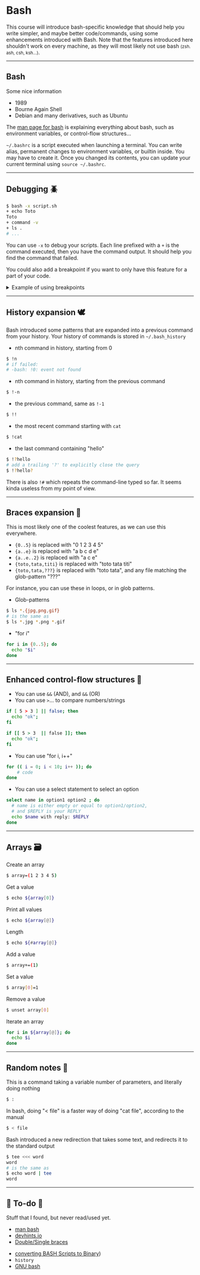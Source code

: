 # Bash

This course will introduce bash-specific knowledge that should help you write simpler, and maybe better code/commands, using some enhancements introduced with Bash. Note that the features introduced here shouldn't work on every machine, as they will most likely not use bash <small>(zsh. ash, csh, ksh...)</small>.

<hr class="sl">

## Bash

<div class="row row-cols-md-2"><div>

Some nice information

* 1989
* Bourne Again Shell
* Debian and many derivatives, such as Ubuntu

The [man page for bash](https://linux.die.net/man/1/bash) is explaining everything about bash, such as environment variables, or control-flow structures...
</div><div>

`~/.bashrc` is a script executed when launching a terminal. You can write alias, permanent changes to environment variables, or builtin inside. You may have to create it. Once you changed its contents, you can update your current terminal using `source ~/.bashrc`.

</div></div>

<hr class="sr">

## Debugging 🪲

<div class="row row-cols-md-2 mt-4"><div>

```bash
$ bash -x script.sh
+ echo Toto
Toto
+ command -v
+ ls .
# ...
```
</div><div>

You can use `-x` to debug your scripts. Each line prefixed with a `+` is the command executed, then you have the command output. It should help you find the command that failed.

You could also add a breakpoint if you want to only have this feature for a part of your code.

<details class="details-e">
<summary>Example of using breakpoints</summary>

```bash
echo "Not debugged"
set -x # start
echo "Debugged"
set +x # stop
echo "Not debugged"
```

```bash
$ ./x.sh
Not debugged
++ echo Debugged
Debugged
++ set +x
Not debugged
```
</details>
</div></div>

<hr class="sl">

## History expansion 🕊️

<div class="row row-cols-md-2"><div>

Bash introduced some patterns that are expanded into a previous command from your history. Your history of commands is stored in `~/.bash_history`

* nth command in history, starting from 0

```bash
$ !n
# if failed:
# -bash: !0: event not found
```

* nth command in history, starting from the previous command

```bash
$ !-n
```
</div><div>

* the previous command, same as `!-1`

```bash
$ !!
```

* the most recent command starting with `cat`

```bash
$ !cat
```

* the last command containing "hello"

```bash
$ !?hello
# add a trailing '?' to explicitly close the query
$ !?hello?
```

There is also `!#` which repeats the command-line typed so far. It seems kinda useless from my point of view.
</div></div>

<hr class="sr">

## Braces expansion 🍁

<div class="row row-cols-md-2"><div class="align-self-center">

This is most likely one of the coolest features, as we can use this everywhere.

* `{0..5}` is replaced with "0 1 2 3 4 5"
* `{a..e}` is replaced with "a b c d e"
* `{a..e..2}` is replaced with "a c e"
* `{toto,tata,titi}` is replaced with "toto tata titi"
* `{toto,tata,???}` is replaced with "toto tata", and any file matching the glob-pattern "???"

For instance, you can use these in loops, or in glob patterns.
</div><div>

* Glob-patterns

```bash
$ ls *.{jpg,png,gif}
# is the same as
$ ls *.jpg *.png *.gif
```

* "for i"

```bash
for i in {0..5}; do 
  echo "$i"
done
```
</div></div>

<hr class="sl">

## Enhanced control-flow structures 🚀

<div class="row row-cols-md-2 mt-4"><div>

* You can use `&&` (AND), and `&&` (OR)
* You can use `>`... to compare numbers/strings

```bash
if [ 5 > 3 ] || false; then
  echo "ok";
fi

if [[ 5 > 3  || false ]]; then
  echo "ok";
fi
```
</div><div>

* You can use "for i, i++"

```bash
for (( i = 0; i < 10; i++ )); do
    # code
done
```

* You can use a select statement to select an option

```bash
select name in option1 option2 ; do
  # name is either empty or equal to option1/option2,
  # and $REPLY is your REPLY
  echo $name with reply: $REPLY
done
```

</div></div>

<hr class="sr">

## Arrays 🗃️

<div class="row row-cols-md-2"><div>

Create an array

```bash
$ array=(1 2 3 4 5)
```

Get a value

```bash
$ echo ${array[0]}
```

Print all values

```bash
$ echo ${array[@]}
```

Length

```bash
$ echo ${#array[@]}
```
</div><div>

Add a value

```bash
$ array+=(1)
```

Set a value

```bash
$ array[0]=1
```

Remove a value

```bash
$ unset array[0]
```

Iterate an array

```bash
for i in ${array[@]}; do
  echo $i
done
```
</div></div>

<hr class="sl">

## Random notes 🎉

<div class="row row-cols-md-2"><div>

This is a command taking a variable number of parameters, and literally doing nothing

```bash
$ :
```

In bash, doing "< file" is a faster way of doing "cat file", according to the manual

```bash
$ < file
```
</div><div>

Bash introduced a new redirection that takes some text, and redirects it to the standard output

```bash
$ tee <<< word
word
# is the same as
$ echo word | tee
word
```
</div></div>

<hr class="sep-both">

## 👻 To-do 👻

Stuff that I found, but never read/used yet.

<div class="row row-cols-md-2"><div>

* [man bash](https://linux.die.net/man/1/bash)
* [devhints.io](https://devhints.io/bash)
* [Double/Single braces](https://stackoverflow.com/questions/2188199/how-to-use-double-or-single-brackets-parentheses-curly-braces)
</div><div>

* [converting BASH Scripts to Binary](https://iq.opengenus.org/bash-bourne-again-shell/))
* `history`
* [GNU bash](https://www.gnu.org/software/bash/manual/bash.html)

</div></div>